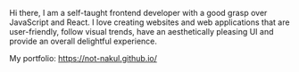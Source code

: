 Hi there, I am a self-taught frontend developer with a good grasp over JavaScript and React. I love creating websites and web applications that are user-friendly, follow visual trends, have an aesthetically pleasing UI and provide an overall delightful experience.

My portfolio: https://not-nakul.github.io/
